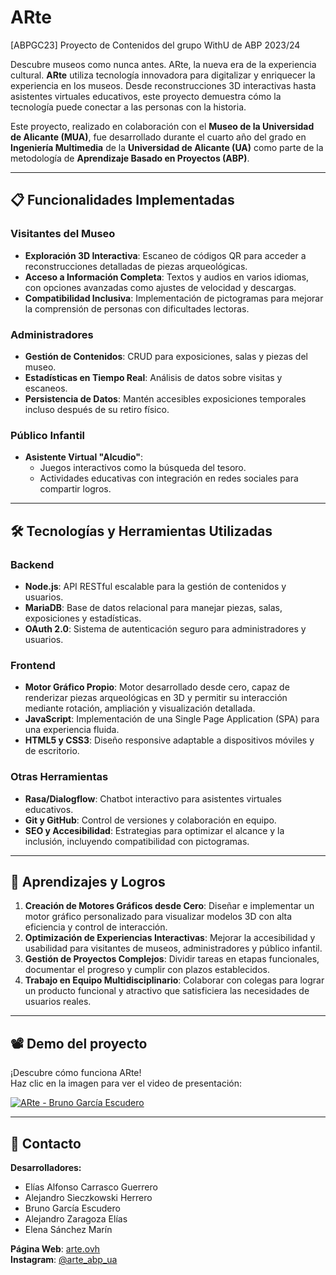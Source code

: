 # ARte

[ABPGC23] Proyecto de Contenidos del grupo WithU de ABP 2023/24

Descubre museos como nunca antes. ARte, la nueva era de la experiencia cultural. **ARte** utiliza tecnología innovadora para digitalizar y enriquecer la experiencia en los museos. Desde reconstrucciones 3D interactivas hasta asistentes virtuales educativos, este proyecto demuestra cómo la tecnología puede conectar a las personas con la historia.

Este proyecto, realizado en colaboración con el **Museo de la Universidad de Alicante (MUA)**, fue desarrollado durante el cuarto año del grado en **Ingeniería Multimedia** de la **Universidad de Alicante (UA)** como parte de la metodología de **Aprendizaje Basado en Proyectos (ABP)**.

---

## 📋 Funcionalidades Implementadas

### Visitantes del Museo
- **Exploración 3D Interactiva**: Escaneo de códigos QR para acceder a reconstrucciones detalladas de piezas arqueológicas.
- **Acceso a Información Completa**: Textos y audios en varios idiomas, con opciones avanzadas como ajustes de velocidad y descargas.
- **Compatibilidad Inclusiva**: Implementación de pictogramas para mejorar la comprensión de personas con dificultades lectoras.

### Administradores
- **Gestión de Contenidos**: CRUD para exposiciones, salas y piezas del museo.
- **Estadísticas en Tiempo Real**: Análisis de datos sobre visitas y escaneos.
- **Persistencia de Datos**: Mantén accesibles exposiciones temporales incluso después de su retiro físico.

### Público Infantil
- **Asistente Virtual "Alcudio"**:
  - Juegos interactivos como la búsqueda del tesoro.
  - Actividades educativas con integración en redes sociales para compartir logros.
 
---

## 🛠️ Tecnologías y Herramientas Utilizadas

### Backend
- **Node.js**: API RESTful escalable para la gestión de contenidos y usuarios.
- **MariaDB**: Base de datos relacional para manejar piezas, salas, exposiciones y estadísticas.
- **OAuth 2.0**: Sistema de autenticación seguro para administradores y usuarios.

### Frontend
- **Motor Gráfico Propio**: Motor desarrollado desde cero, capaz de renderizar piezas arqueológicas en 3D y permitir su interacción mediante rotación, ampliación y visualización detallada.
- **JavaScript**: Implementación de una Single Page Application (SPA) para una experiencia fluida.
- **HTML5 y CSS3**: Diseño responsive adaptable a dispositivos móviles y de escritorio.

### Otras Herramientas
- **Rasa/Dialogflow**: Chatbot interactivo para asistentes virtuales educativos.
- **Git y GitHub**: Control de versiones y colaboración en equipo.
- **SEO y Accesibilidad**: Estrategias para optimizar el alcance y la inclusión, incluyendo compatibilidad con pictogramas.

---

## 🎯 Aprendizajes y Logros

1. **Creación de Motores Gráficos desde Cero**: Diseñar e implementar un motor gráfico personalizado para visualizar modelos 3D con alta eficiencia y control de interacción.
2. **Optimización de Experiencias Interactivas**: Mejorar la accesibilidad y usabilidad para visitantes de museos, administradores y público infantil.
3. **Gestión de Proyectos Complejos**: Dividir tareas en etapas funcionales, documentar el progreso y cumplir con plazos establecidos.
4. **Trabajo en Equipo Multidisciplinario**: Colaborar con colegas para lograr un producto funcional y atractivo que satisficiera las necesidades de usuarios reales.

---

## 📽️ Demo del proyecto  

¡Descubre cómo funciona ARte!  
Haz clic en la imagen para ver el video de presentación:  

[![ARte - Bruno García Escudero](https://img.youtube.com/vi/-byk7npR5nE/0.jpg)](https://www.youtube.com/watch?v=-byk7npR5nE)

---

## 📧 Contacto

**Desarrolladores:**
- Elías Alfonso Carrasco Guerrero  
- Alejandro Sieczkowski Herrero  
- Bruno García Escudero  
- Alejandro Zaragoza Elías  
- Elena Sánchez Marín  

**Página Web**: [arte.ovh](https://arte.ovh)  
**Instagram**: [@arte_abp_ua](https://instagram.com/arte_abp_ua)  


  


